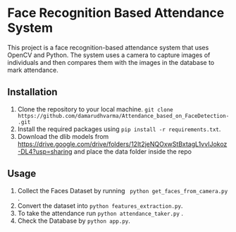 # Face Recognition Based Attendance System

This project is a face recognition-based attendance system that uses OpenCV and Python. The system uses a camera to capture images of individuals and then compares them with the images in the database to mark attendance.

## Installation

1. Clone the repository to your local machine. ``` git clone https://github.com/damarudhvarma/Attendance_based_on_FaceDetection-.git ```
2. Install the required packages using ```pip install -r requirements.txt```.
3. Download the dlib models from https://drive.google.com/drive/folders/12It2jeNQOxwStBxtagL1vvIJokoz-DL4?usp=sharing and place the data folder inside the repo

## Usage

1. Collect the Faces Dataset by running ``` python get_faces_from_camera.py``` .
2. Convert the dataset into ```python features_extraction.py```.
3. To take the attendance run ```python attendance_taker.py``` .
4. Check the Database by ```python app.py```.





